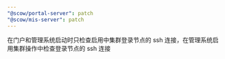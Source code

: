 ```yaml
---
"@scow/portal-server": patch
"@scow/mis-server": patch
---
```


在门户和管理系统启动时只检查启用中集群登录节点的 ssh 连接，在管理系统启用集群操作中检查登录节点的 ssh 连接
